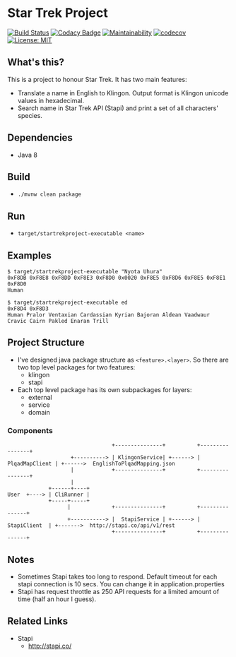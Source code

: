 # Star Trek Project 
[![Build Status](https://travis-ci.org/tarikdemirci/startrekproject.svg?branch=master)](https://travis-ci.org/tarikdemirci/startrekproject)
[![Codacy Badge](https://api.codacy.com/project/badge/Grade/d909c309b7c048ea9456447d98c3fa21)](https://www.codacy.com/app/tarikdemirci/startrekproject?utm_source=github.com&amp;utm_medium=referral&amp;utm_content=tarikdemirci/startrekproject&amp;utm_campaign=Badge_Grade)
[![Maintainability](https://api.codeclimate.com/v1/badges/65540663e74e9a071c7c/maintainability)](https://codeclimate.com/github/tarikdemirci/startrekproject/maintainability)
[![codecov](https://codecov.io/gh/tarikdemirci/startrekproject/branch/master/graph/badge.svg)](https://codecov.io/gh/tarikdemirci/startrekproject)
[![License: MIT](https://img.shields.io/badge/License-MIT-green.svg)](https://opensource.org/licenses/MIT)

## What's this?
This is a project to honour Star Trek. It has two main features:
- Translate a name in English to Klingon. Output format is Klingon unicode values in hexadecimal.
- Search name in Star Trek API (Stapi) and print a set of all characters' species.

## Dependencies
- Java 8

## Build
- `./mvnw clean package`

## Run
- `target/startrekproject-executable <name>`
## Examples
```
$ target/startrekproject-executable "Nyota Uhura"
0xF8DB 0xF8E8 0xF8DD 0xF8E3 0xF8D0 0x0020 0xF8E5 0xF8D6 0xF8E5 0xF8E1 0xF8D0
Human
```
```
$ target/startrekproject-executable ed
0xF8D4 0xF8D3
Human Pralor Ventaxian Cardassian Kyrian Bajoran Aldean Vaadwaur Cravic Cairn Pakled Enaran Trill
```

## Project Structure
- I've designed java package structure as `<feature>.<layer>`.
 So there are two top level packages for two features:
  - klingon
  - stapi
- Each top level package has its own subpackages for layers:
  - external
  - service
  - domain
  
### Components
```
                                 +---------------+          +----------------+
                    +----------> | KlingonService| +------> | PlqadMapClient | +------>  EnglishToPlqadMapping.json
                    |            +---------------+          +----------------+
                    |
             +------+----+
User  +----> | CliRunner |
             +-----+-----+
                   |             +---------------+          +---------------+
                   +-----------> |  StapiService | +------> |  StapiClient  | +------->  http://stapi.co/api/v1/rest
                                 +---------------+          +---------------+

```

## Notes
- Sometimes Stapi takes too long to respond. Default timeout for each stapi connection is 10 secs. You can change it in application.properties
- Stapi has request throttle as 250 API requests for a limited amount of time (half an hour I guess).


## Related Links
- Stapi
  - http://stapi.co/
